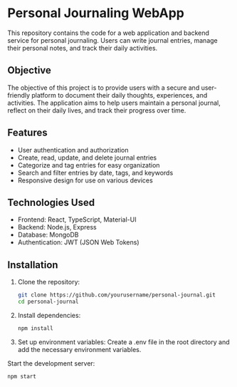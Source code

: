 # Personal Journaling WebApp

This repository contains the code for a web application and backend service for personal journaling. Users can write journal entries, manage their personal notes, and track their daily activities.

## Objective

The objective of this project is to provide users with a secure and user-friendly platform to document their daily thoughts, experiences, and activities. The application aims to help users maintain a personal journal, reflect on their daily lives, and track their progress over time.

## Features

- User authentication and authorization
- Create, read, update, and delete journal entries
- Categorize and tag entries for easy organization
- Search and filter entries by date, tags, and keywords
- Responsive design for use on various devices

## Technologies Used

- Frontend: React, TypeScript, Material-UI
- Backend: Node.js, Express
- Database: MongoDB
- Authentication: JWT (JSON Web Tokens)

## Installation

1. Clone the repository:
    ```bash
    git clone https://github.com/yourusername/personal-journal.git
    cd personal-journal
2. Install dependencies:    
      ```bash
      npm install
3. Set up environment variables: Create a .env file in the root directory and add the necessary environment variables.

Start the development server:
```bash
npm start
 